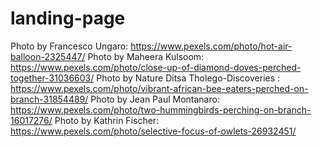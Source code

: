 # landing-page

Photo by Francesco Ungaro: https://www.pexels.com/photo/hot-air-balloon-2325447/ 
Photo by Maheera Kulsoom: https://www.pexels.com/photo/close-up-of-diamond-doves-perched-together-31036603/
Photo by Nature Ditsa  Tholego-Discoveries : https://www.pexels.com/photo/vibrant-african-bee-eaters-perched-on-branch-31854489/
Photo by Jean Paul  Montanaro: https://www.pexels.com/photo/two-hummingbirds-perching-on-branch-16017276/
Photo by Kathrin Fischer: https://www.pexels.com/photo/selective-focus-of-owlets-26932451/